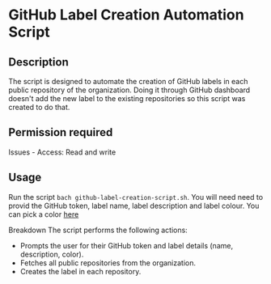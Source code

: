 # GitHub Label Creation Automation Script

## Description
The script is designed to automate the creation of GitHub labels in each public repository of the organization. Doing it through GitHub dashboard doesn't add the new label to the existing repositories so this script was created to do that.

## Permission required

Issues - Access: Read and write

## Usage
Run the script `bach github-label-creation-script.sh`. You will need need to provid the GitHub token, label name, label description and label colour. You can pick a color [here](https://colors-picker.com/hex-color-picker/)

Breakdown
The script performs the following actions:

- Prompts the user for their GitHub token and label details (name, description, color).
- Fetches all public repositories from the organization.
- Creates the label in each repository.
